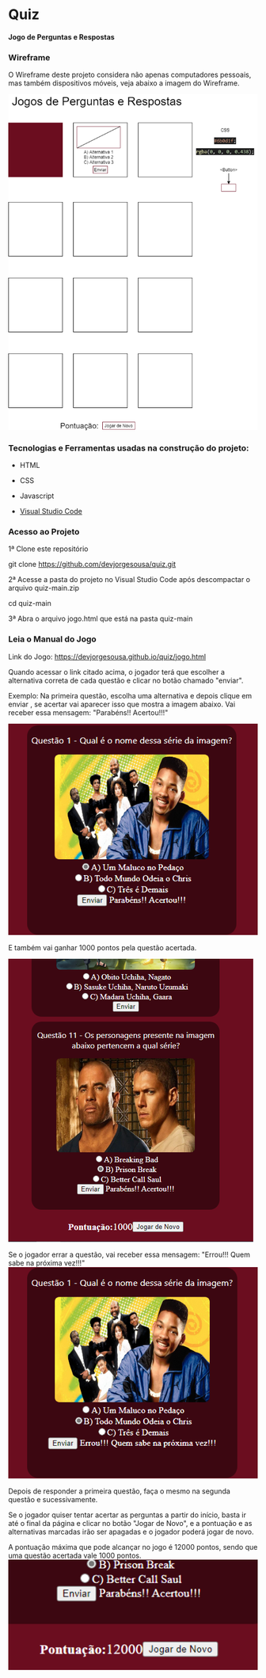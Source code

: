 # Quiz
#### Jogo de Perguntas e Respostas 

### Wireframe
O Wireframe deste projeto considera não apenas computadores pessoais, mas também dispositivos móveis, veja abaixo a imagem do Wireframe.

![Wireframe](./Screenshots/wireframe.png)

### Tecnologias e Ferramentas usadas na construção do projeto:

* HTML
* CSS
* Javascript

* [Visual Studio Code](https://code.visualstudio.com/)

### Acesso ao Projeto

1ª Clone este repositório

git clone https://github.com/devjorgesousa/quiz.git

2ª Acesse a pasta do projeto no Visual Studio Code após descompactar o arquivo quiz-main.zip

cd quiz-main

3ª Abra o arquivo jogo.html que está na pasta quiz-main

### Leia o Manual do Jogo 

Link do Jogo: https://devjorgesousa.github.io/quiz/jogo.html

Quando acessar o link citado acima, o jogador terá que escolher a alternativa correta de cada questão e clicar no botão chamado "enviar".

Exemplo: Na primeira questão, escolha uma alternativa e depois clique em enviar , se acertar vai aparecer isso que mostra a imagem abaixo.
Vai receber essa mensagem: "Parabéns!! Acertou!!!"

![Feedback](./Screenshots/exemplo.png)

E também vai ganhar 1000 pontos pela questão acertada.

![Pontos](./Screenshots/pontos.png)

Se o jogador errar a questão, vai receber essa mensagem: "Errou!!! Quem sabe na próxima vez!!!"
![Feedback](./Screenshots/exemplo2.png)

Depois de responder a primeira questão, faça o mesmo na segunda questão e sucessivamente.

Se o jogador quiser tentar acertar as perguntas a partir do início, basta ir até o final da página e clicar no botão "Jogar de Novo", e a pontuação e as alternativas marcadas irão ser apagadas e o jogador poderá jogar de novo.

A pontuação máxima que pode alcançar no jogo é 12000 pontos, sendo que uma questão acertada vale 1000 pontos.
![Pontuação](./Screenshots/pontuacao.png)







